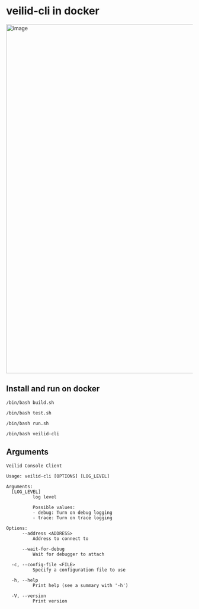 # veilid-cli in docker

<img width="939" alt="image" src="https://github.com/TheShellLand/veilid-cli-docker/assets/58240560/59acc681-b633-4cf3-a837-525aa07eeec5">


## Install and run on docker

```shell
/bin/bash build.sh
```

```shell
/bin/bash test.sh
```

```shell
/bin/bash run.sh
```

```shell
/bin/bash veilid-cli
```

## Arguments

```shell
Veilid Console Client

Usage: veilid-cli [OPTIONS] [LOG_LEVEL]

Arguments:
  [LOG_LEVEL]
          log level

          Possible values:
          - debug: Turn on debug logging
          - trace: Turn on trace logging

Options:
      --address <ADDRESS>
          Address to connect to

      --wait-for-debug
          Wait for debugger to attach

  -c, --config-file <FILE>
          Specify a configuration file to use

  -h, --help
          Print help (see a summary with '-h')

  -V, --version
          Print version
```
